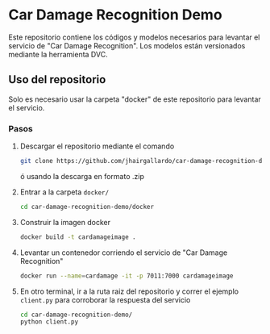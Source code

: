 # Car Damage Recognition Demo

Este repositorio contiene los códigos y modelos necesarios para levantar el servicio de "Car Damage Recognition". Los modelos están versionados mediante la herramienta DVC.

## Uso del repositorio

Solo es necesario usar la carpeta "docker" de este repositorio para levantar el servicio.

### Pasos

1. Descargar el repositorio mediante el comando
   
   ```bash
   git clone https://github.com/jhairgallardo/car-damage-recognition-demo.git
   ```

   ó usando la descarga en formato .zip

1. Entrar a la carpeta `docker/`
   
   ```bash
   cd car-damage-recognition-demo/docker
   ```

1. Construir la imagen docker
   
   ```bash
   docker build -t cardamageimage .
   ```

1. Levantar un contenedor corriendo el servicio de "Car Damage Recognition"
   
   ```bash
   docker run --name=cardamage -it -p 7011:7000 cardamageimage
   ```

2. En otro terminal, ir a la ruta raiz del repositorio y correr el ejemplo `client.py` para corroborar la respuesta del servicio
   
   ```bash
   cd car-damage-recognition-demo/
   python client.py
   ```